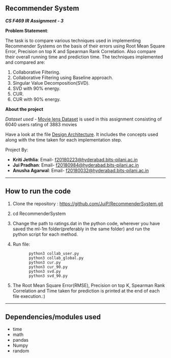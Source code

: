 Recommender System
--------------------------------------------------------------------------------------------------
***CS F469 IR Assignment - 3***

**Problem Statement**:

The task is to compare various techniques used in implementing Recommender Systems on the basis of their errors using Root Mean Square Error, Precision on top K and Spearman Rank Correlation. Also compare their overall running time and prediction time.
The techniques implemented and compared are:
1. Collaborative Filtering.
2. Collaborative Filtering using Baseline approach.
3. Singular Value Decomposition(SVD).
4. SVD with 90% energy.
5. CUR.
6. CUR with 90% energy.

**About the project**

*Dataset used -*
[Movie lens Dataset](https://grouplens.org/datasets/movielens/) is used in this assignment consisting of 6040 users rating of 3883 movies

Have a look at the file [Design Architecture](https://github.com/KritiJethlia/LSH/blob/main/Design_Document_Assignment_2.pdf). It includes the concepts used along with the time taken for each implementation step.

Project By:
- **Kriti Jethlia**: Email- <f20180223@hyderabad.bits-pilani.ac.in>
- **Jui Pradhan**: Email- <f20180984@hyderabad.bits-pilani.ac.in>
- **Anusha Agarwal**: Email- <f20180032@hyderabad.bits-pilani.ac.in>
--------------------------------------------------------------------------------------------------
**How to run the code**
--------------------------------------------------------------------------------------------------

1. Clone the repository : https://github.com/JuiP/RecommenderSystem.git
2. cd RecommenderSystem
3. Change the path to ratings.dat in the python code, wherever you have saved the ml-1m folder(preferably in the same folder) and run the python script for each method.
4. Run file: 

              python3 collab_user.py
              python3 collab_global.py
              python3 cur.py
              python3 cur_90.py
              python3 svd.py
              python3 svd_90.py
              
  
5. The Root Mean Square Error(RMSE), Precision on top K, Spearman Rank Correlation and Time taken for prediction is printed at the end of each file execution.:)

---------------------------------------------------------------------------------------------------
**Dependencies/modules used**
---------------------------------------------------------------------------------------------------
- time
- math
- pandas
- Numpy
- random
